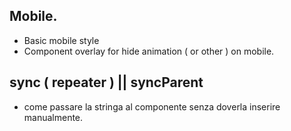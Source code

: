 ## Mobile.

- Basic mobile style
- Component overlay for hide animation ( or other ) on mobile.

## sync ( repeater ) || syncParent

- come passare la stringa al componente senza doverla inserire manualmente.
